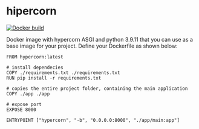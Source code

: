 # hipercorn

[![Docker build](https://img.shields.io/docker/automated/fundanie/hypercorn)](https://hub.docker.com/r/fundanie/hypercorn)


Docker image with hypercorn ASGI and python 3.9.11 that you can use as a base image for your project. Define your Dockerfile as shown below:

    FROM hypercorn:latest
    
    # install dependecies
    COPY ./requirements.txt ./requirements.txt
    RUN pip install -r requirements.txt

    # copies the entire project folder, containing the main application
    COPY ./app ./app

    # expose port
    EXPOSE 8000

    ENTRYPOINT ["hypercorn", "-b", "0.0.0.0:8000", "./app/main:app"]
